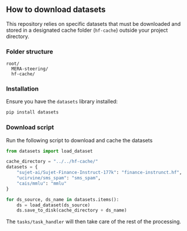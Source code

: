 ## How to download datasets

This repository relies on specific datasets that must be downloaded and stored in a designated cache folder (`hf-cache`) outside your project directory.

### Folder structure

```
root/
  MERA-steering/
  hf-cache/
```

### Installation

Ensure you have the `datasets` library installed:
```bash
pip install datasets
```

### Download script

Run the following script to download and cache the datasets

```python
from datasets import load_dataset

cache_directory = "../../hf-cache/"
datasets = {
    "sujet-ai/Sujet-Finance-Instruct-177k": "finance-instrunct.hf",
    "ucirvine/sms_spam": "sms_spam",
    "cais/mmlu": "mmlu"
}

for ds_source, ds_name in datasets.items():
    ds = load_dataset(ds_source)
    ds.save_to_disk(cache_directory + ds_name)
```

The `tasks/task_handler` will then take care of the rest of the processing.